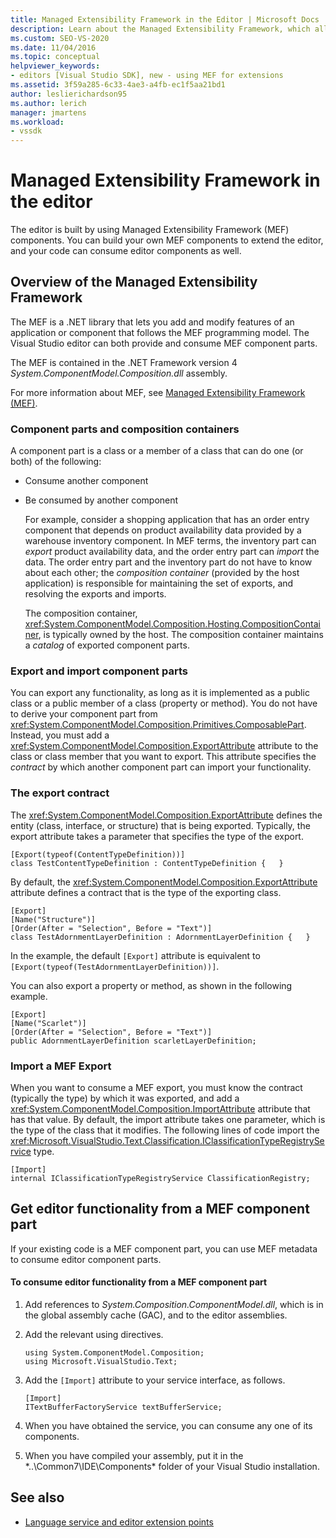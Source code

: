 ```yaml
---
title: Managed Extensibility Framework in the Editor | Microsoft Docs
description: Learn about the Managed Extensibility Framework, which allows you to build your own components to extend the editor in the Visual Studio SDK.
ms.custom: SEO-VS-2020
ms.date: 11/04/2016
ms.topic: conceptual
helpviewer_keywords:
- editors [Visual Studio SDK], new - using MEF for extensions
ms.assetid: 3f59a285-6c33-4ae3-a4fb-ec1f5aa21bd1
author: leslierichardson95
ms.author: lerich
manager: jmartens
ms.workload:
- vssdk
---
```

# Managed Extensibility Framework in the editor
The editor is built by using Managed Extensibility Framework (MEF) components. You can build your own MEF components to extend the editor, and your code can consume editor components as well.

## Overview of the Managed Extensibility Framework
 The MEF is a .NET library that lets you add and modify features of an application or component that follows the MEF programming model. The Visual Studio editor can both provide and consume MEF component parts.

 The MEF is contained in the .NET Framework version 4 *System.ComponentModel.Composition.dll* assembly.

 For more information about MEF, see [Managed Extensibility Framework (MEF)](/dotnet/framework/mef/index).

### Component parts and composition containers
 A component part is a class or a member of a class that can do one (or both) of the following:

- Consume another component

- Be consumed by another component

  For example, consider a shopping application that has an order entry component that depends on product availability data provided by a warehouse inventory component. In MEF terms, the inventory part can *export* product availability data, and the order entry part can *import* the data. The order entry part and the inventory part do not have to know about each other; the *composition container* (provided by the host application) is responsible for maintaining the set of exports, and resolving the exports and imports.

  The composition container, <xref:System.ComponentModel.Composition.Hosting.CompositionContainer>, is typically owned by the host. The composition container maintains a *catalog* of exported component parts.

### Export and import component parts
 You can export any functionality, as long as it is implemented as a public class or a public member of a class (property or method). You do not have to derive your component part from <xref:System.ComponentModel.Composition.Primitives.ComposablePart>. Instead, you must add a <xref:System.ComponentModel.Composition.ExportAttribute> attribute to the class or class member that you want to export. This attribute specifies the *contract* by which another component part can import your functionality.

### The export contract
 The <xref:System.ComponentModel.Composition.ExportAttribute> defines the entity (class, interface, or structure) that is being exported. Typically, the export attribute takes a parameter that specifies the type of the export.

```
[Export(typeof(ContentTypeDefinition))]
class TestContentTypeDefinition : ContentTypeDefinition {   }
```

 By default, the <xref:System.ComponentModel.Composition.ExportAttribute> attribute defines a contract that is the type of the exporting class.

```
[Export]
[Name("Structure")]
[Order(After = "Selection", Before = "Text")]
class TestAdornmentLayerDefinition : AdornmentLayerDefinition {   }
```

 In the example, the default `[Export]` attribute is equivalent to `[Export(typeof(TestAdornmentLayerDefinition))]`.

 You can also export a property or method, as shown in the following example.

```
[Export]
[Name("Scarlet")]
[Order(After = "Selection", Before = "Text")]
public AdornmentLayerDefinition scarletLayerDefinition;
```

### Import a MEF Export
 When you want to consume a MEF export, you must know the contract (typically the type) by which it was exported, and add a <xref:System.ComponentModel.Composition.ImportAttribute> attribute that has that value. By default, the import attribute takes one parameter, which is the type of the class that it modifies. The following lines of code import the <xref:Microsoft.VisualStudio.Text.Classification.IClassificationTypeRegistryService> type.

```
[Import]
internal IClassificationTypeRegistryService ClassificationRegistry;
```

## Get editor functionality from a MEF component part
 If your existing code is a MEF component part, you can use MEF metadata to consume editor component parts.

#### To consume editor functionality from a MEF component part

1. Add references to *System.Composition.ComponentModel.dll*, which is in the global assembly cache (GAC), and to the editor assemblies.

2. Add the relevant using directives.

    ```
    using System.ComponentModel.Composition;
    using Microsoft.VisualStudio.Text;
    ```

3. Add the `[Import]` attribute to your service interface, as follows.

    ```
    [Import]
    ITextBufferFactoryService textBufferService;
    ```

4. When you have obtained the service, you can consume any one of its components.

5. When you have compiled your assembly, put it in the *..\Common7\IDE\Components\* folder of your Visual Studio installation.

## See also
- [Language service and editor extension points](../extensibility/language-service-and-editor-extension-points.md)
